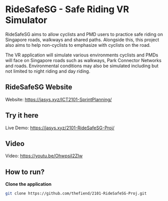 # RideSafeSG - Safe Riding VR Simulator

RideSafeSG aims to allow cyclists and PMD users to
practice safe riding on Singapore roads, walkways and shared paths. Alongside this, this
project also aims to help non-cyclists to emphasize with cyclists on the road.

The VR application will simulate various environments cyclists and PMDs will face on
Singapore roads such as walkways, Park Connector Networks and roads. Environmental
conditions may also be simulated including but not limited to night riding and day riding.

## RideSafeSG Website
Website:
https://jasys.xyz/ICT2101-SprintPlanning/

## Try it here
Live Demo:
https://jasys.xyz/2101-RideSafeSG-Proj/

## Video
Video: https://youtu.be/OhwpsiI2ZIw

## How to run?
**Clone the application**

   ```bash
   git clone https://github.com/thefiend/2101-RideSafeSG-Proj.git
   ```
